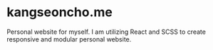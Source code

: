 # kangseoncho.me

Personal website for myself. I am utilizing React and SCSS to create responsive and modular personal website.
